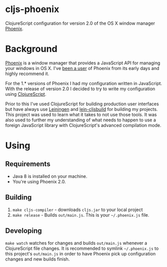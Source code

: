 # cljs-phoenix

ClojureScript configuration for version 2.0 of the OS X window manager
[Phoenix](https://github.com/kasper/phoenix).

# Background

[Phoenix](https://github.com/kasper/phoenix) is a window manager that
provides a JavaScript API for managing your windows in OS X. I've
[been a user](http://www.jakemccrary.com/blog/2014/03/30/managing-windows-in-osx-using-phoenix/)
of Phoenix from its early days and highly recommend it.

For the 1.* versions of Phoenix I had my configuration written in
JavaScript. With the release of version 2.0 I decided to try to write
my configuration using
[ClojureScript](https://github.com/clojure/clojurescript).

Prior to this I've used ClojureScript for building production user
interfaces but have always use [Leiningen](http://leiningen.org/) and
[lein-cljsbuild](https://github.com/emezeske/lein-cljsbuild) for
building my projects. This project was used to learn what it takes to
not use those tools. It was also used to further my understanding of
what needs to happen to use a foreign JavaScript library with
ClojureScript's advanced compilation mode.

# Using

## Requirements

- Java 8 is installed on your machine.
- You're using Phoenix 2.0.

## Building

1. `make cljs-compiler` - downloads `cljs.jar` to your local project
1. `make release` - Builds `out/main.js`. This is your `~/.phoenix.js`
   file.

## Developing

`make watch` watches for changes and builds `out/main.js` whenever a
ClojureScript file changes. It is recommended to symlink
`~/.phoenix.js` to this project's `out/main.js` in order to have
Phoenix pick up configuration changes and new builds finish.



